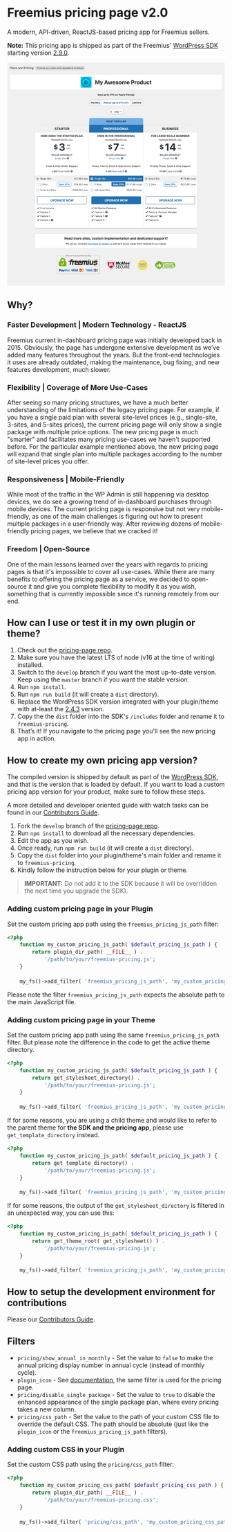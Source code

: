 # Freemius pricing page v2.0

A modern, API-driven, ReactJS-based pricing app for Freemius sellers.

**Note:** This pricing app is shipped as part of the Freemius'
[WordPress SDK](https://github.com/Freemius/wordpress-sdk) starting version
[2.9.0](https://github.com/Freemius/wordpress-sdk/releases/tag/2.9.0).

![Pricing app screenshot](screenshot-1.png?raw=true)

## Why?

### Faster Development | Modern Technology - ReactJS

Freemius current in-dashboard pricing page was initially developed back in 2015.
Obviously, the page has undergone extensive development as we’ve added many
features throughout the years. But the front-end technologies it uses are
already outdated, making the maintenance, bug fixing, and new features
development, much slower.

### Flexibility | Coverage of More Use-Cases

After seeing so many pricing structures, we have a much better understanding of
the limitations of the legacy pricing page. For example, if you have a single
paid plan with several site-level prices (e.g., single-site, 3-sites, and
5-sites prices), the current pricing page will only show a single package with
multiple price options. The new pricing page is much "smarter" and facilitates
many pricing use-cases we haven't supported before. For the particular example
mentioned above, the new pricing page will expand that single plan into multiple
packages according to the number of site-level prices you offer.

### Responsiveness | Mobile-Friendly

While most of the traffic in the WP Admin is still happening via desktop
devices, we do see a growing trend of in-dashboard purchases through mobile
devices. The current pricing page is responsive but not very mobile-friendly, as
one of the main challenges is figuring out how to present multiple packages in a
user-friendly way. After reviewing dozens of mobile-friendly pricing pages, we
believe that we cracked it!

### Freedom | Open-Source

One of the main lessons learned over the years with regards to pricing pages is
that it's impossible to cover all use-cases. While there are many benefits to
offering the pricing page as a service, we decided to open-source it and give
you complete flexibility to modify it as you wish, something that is currently
impossible since it's running remotely from our end.

## How can I use or test it in my own plugin or theme?

1. Check out the [pricing-page repo](https://github.com/Freemius/pricing-page).
2. Make sure you have the latest LTS of node (v16 at the time of writing)
   installed.
3. Switch to the `develop` branch if you want the most up-to-date version. Keep
   using the `master` branch if you want the stable version.
4. Run `npm install`.
5. Run `npm run build` (it will create a `dist` directory).
6. Replace the WordPress SDK version integrated with your plugin/theme with
   at-least the
   [2.4.3](https://github.com/Freemius/wordpress-sdk/releases/tag/2.4.3)
   version.
7. Copy the the `dist` folder into the SDK's `/includes` folder and rename it to
   `freemius-pricing`.
8. That’s it! If you navigate to the pricing page you'll see the new pricing app
   in action.

## How to create my own pricing app version?

The compiled version is shipped by default as part of the
[WordPress SDK](https://github.com/Freemius/wordpress-sdk), and that is the
version that is loaded by default. If you want to load a custom pricing app
version for your product, make sure to follow these steps.

A more detailed and developer oriented guide with watch tasks can be found in
our [Contributors Guide](CONTRIBUTING.md).

1. Fork the `develop` branch of the
   [pricing-page repo](https://github.com/Freemius/pricing-page).
2. Run `npm install` to download all the necessary dependencies.
3. Edit the app as you wish.
4. Once ready, run `npm run build` (it will create a `dist` directory).
5. Copy the `dist` folder into your plugin/theme's main folder and rename it to
   `freemius-pricing`.
6. Kindly follow the instruction below for your plugin or theme.

> **IMPORTANT:** Do not add it to the SDK because it will be overridden the next
> time you upgrade the SDK).

### Adding custom pricing page in your Plugin

Set the custom pricing app path using the `freemius_pricing_js_path` filter:

```php
<?php
    function my_custom_pricing_js_path( $default_pricing_js_path ) {
        return plugin_dir_path( __FILE__ ) .
            '/path/to/your/freemius-pricing.js';
    }

    my_fs()->add_filter( 'freemius_pricing_js_path', 'my_custom_pricing_js_path' );
```

Please note the filter `freemius_pricing_js_path` expects the absolute path to
the main JavaScript file.

### Adding custom pricing page in your Theme

Set the custom pricing app path using the same `freemius_pricing_js_path`
filter. But please note the difference in the code to get the active theme
directory.

```php
<?php
    function my_custom_pricing_js_path( $default_pricing_js_path ) {
        return get_stylesheet_directory() .
            '/path/to/your/freemius-pricing.js';
    }

    my_fs()->add_filter( 'freemius_pricing_js_path', 'my_custom_pricing_js_path' );
```

If for some reasons, you are using a child theme and would like to refer to the
parent theme for **the SDK and the pricing app**, please use
`get_template_directory` instead.

```php
<?php
    function my_custom_pricing_js_path( $default_pricing_js_path ) {
        return get_template_directory() .
            '/path/to/your/freemius-pricing.js';
    }

    my_fs()->add_filter( 'freemius_pricing_js_path', 'my_custom_pricing_js_path' );
```

If for some reasons, the output of the `get_stylesheet_directory` is filtered in
an unexpected way, you can use this:

```php
<?php
    function my_custom_pricing_js_path( $default_pricing_js_path ) {
        return get_theme_root( get_stylesheet() ) .
            '/path/to/your/freemius-pricing.js';
    }

    my_fs()->add_filter( 'freemius_pricing_js_path', 'my_custom_pricing_js_path' );
```

## How to setup the development environment for contributions

Please our [Contributors Guide](CONTRIBUTING.md).

## Filters

- `pricing/show_annual_in_monthly` - Set the value to `false` to make the annual
  pricing display number in annual cycle (instead of monthly cycle).
- `plugin_icon` - See
  [documentation](https://freemius.com/help/documentation/wordpress-sdk/opt-in-message/#opt_in_icon_customization),
  the same filter is used for the pricing page.
- `pricing/disable_single_package` - Set the value to `true` to disable the
  enhanced appearance of the single package plan, where every pricing takes a
  new column.
- `pricing/css_path` - Set the value to the path of your custom CSS file to
  override the default CSS. The path should be absolute (just like the
  `plugin_icon` or the `freemius_pricing_js_path` filters).

### Adding custom CSS in your Plugin

Set the custom CSS path using the `pricing/css_path` filter:

```php
<?php
    function my_custom_pricing_css_path( $default_pricing_css_path ) {
        return plugin_dir_path( __FILE__ ) .
            '/path/to/your/freemius-pricing.css';
    }

    my_fs()->add_filter( 'pricing/css_path', 'my_custom_pricing_css_path' );
```
